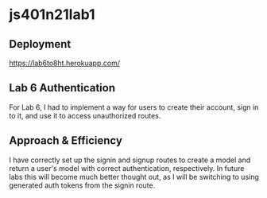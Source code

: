 # js401n21lab1

## Deployment

https://lab6to8ht.herokuapp.com/

## Lab 6 Authentication

For Lab 6, I had to implement a way for users to create their account, sign in to it, and use it to access unauthorized routes.

## Approach & Efficiency

I have correctly set up the signin and signup routes to create a model and return a user's model with correct authentication, respectively. In future labs this will become much better thought out, as I will be switching to using generated auth tokens from the signin route.
